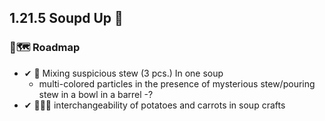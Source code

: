 ## 1.21.5 Soupd Up 🍲

### 🚗🗺 Roadmap
- ✔ 🍲 Mixing suspicious stew (3 pcs.) In one soup
  - multi-colored particles in the presence of mysterious stew/pouring stew in a bowl in a barrel
  -?
- ✔ 🥔🔁🥕 interchangeability of potatoes and carrots in soup crafts
